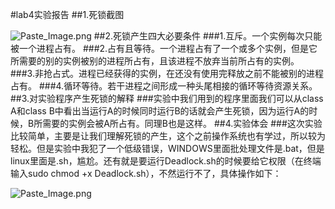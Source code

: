 #lab4实验报告
##1.死锁截图

![Paste_Image.png](http://upload-images.jianshu.io/upload_images/3229070-d8c2742cae6db8b3.png?imageMogr2/auto-orient/strip%7CimageView2/2/w/1240)
##2.死锁产生四大必要条件
###1.互斥。一个实例每次只能被一个进程占有。
###2.占有且等待。一个进程占有了一个或多个实例，但是它所需要的别的实例被别的进程所占有，且该进程不放弃当前所占有的实例。
###3.非抢占式。进程已经获得的实例，在还没有使用完释放之前不能被别的进程占有。
###4.循环等待。若干进程之间形成一种头尾相接的循环等待资源关系。
##3.对实验程序产生死锁的解释
###实验中我们用到的程序里面我们可以从class A和class B中看出当运行A的时候同时运行B的话就会产生死锁，因为运行A的时候，B所需要的实例会被A所占有。同理B也是这样。
##4.实验体会
###这次实验比较简单，主要是让我们理解死锁的产生，这个之前操作系统也有学过，所以较为轻松。但是实验中我犯了一个低级错误，WINDOWS里面批处理文件是.bat，但是linux里面是.sh，尴尬。还有就是要运行Deadlock.sh的时候要给它权限（在终端输入sudo chmod +x Deadlock.sh），不然运行不了，具体操作如下：

![Paste_Image.png](http://upload-images.jianshu.io/upload_images/3229070-8f11d0cb4b7d8748.png?imageMogr2/auto-orient/strip%7CimageView2/2/w/1240)
